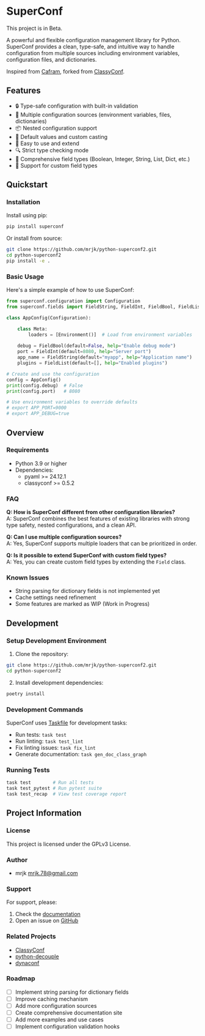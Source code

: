 # SuperConf

This project is in Beta.

A powerful and flexible configuration management library for Python. SuperConf provides a clean, type-safe, and intuitive way to handle configuration from multiple sources including environment variables, configuration files, and dictionaries.

Inspired from [Cafram](https://github.com/barbu-it/cafram), forked from [ClassyConf](https://classyconf.readthedocs.io/en/latest/).

## Features

- 🔒 Type-safe configuration with built-in validation
- 🔄 Multiple configuration sources (environment variables, files, dictionaries)
- 📦 Nested configuration support
- 🎯 Default values and custom casting
- 🚀 Easy to use and extend
- 🔍 Strict type checking mode
- 📝 Comprehensive field types (Boolean, Integer, String, List, Dict, etc.)
- 🎨 Support for custom field types

## Quickstart

### Installation

Install using pip:

```bash
pip install superconf
```

Or install from source:

```bash
git clone https://github.com/mrjk/python-superconf2.git
cd python-superconf2
pip install -e .
```

### Basic Usage

Here's a simple example of how to use SuperConf:

```python
from superconf.configuration import Configuration
from superconf.fields import FieldString, FieldInt, FieldBool, FieldList

class AppConfig(Configuration):

    class Meta:
        loaders = [Environment()]  # Load from environment variables
    
    debug = FieldBool(default=False, help="Enable debug mode")
    port = FieldInt(default=8080, help="Server port")
    app_name = FieldString(default="myapp", help="Application name")
    plugins = FieldList(default=[], help="Enabled plugins")

# Create and use the configuration
config = AppConfig()
print(config.debug)  # False
print(config.port)   # 8080

# Use environment variables to override defaults
# export APP_PORT=9000
# export APP_DEBUG=true
```

## Overview

### Requirements

- Python 3.9 or higher
- Dependencies:
  - pyaml >= 24.12.1
  - classyconf >= 0.5.2

### FAQ

**Q: How is SuperConf different from other configuration libraries?**  
A: SuperConf combines the best features of existing libraries with strong type safety, nested configurations, and a clean API.

**Q: Can I use multiple configuration sources?**  
A: Yes, SuperConf supports multiple loaders that can be prioritized in order.

**Q: Is it possible to extend SuperConf with custom field types?**  
A: Yes, you can create custom field types by extending the `Field` class.

### Known Issues

- String parsing for dictionary fields is not implemented yet
- Cache settings need refinement
- Some features are marked as WIP (Work in Progress)

## Development

### Setup Development Environment

1. Clone the repository:

```bash
git clone https://github.com/mrjk/python-superconf2.git
cd python-superconf2
```

2. Install development dependencies:

```bash
poetry install
```

### Development Commands

SuperConf uses [Taskfile](https://taskfile.dev) for development tasks:

- Run tests: `task test`
- Run linting: `task test_lint`
- Fix linting issues: `task fix_lint`
- Generate documentation: `task gen_doc_class_graph`

### Running Tests

```bash
task test        # Run all tests
task test_pytest # Run pytest suite
task test_recap  # View test coverage report
```

## Project Information

### License

This project is licensed under the GPLv3 License.

### Author

- mrjk <mrjk.78@gmail.com>

### Support

For support, please:
1. Check the [documentation](https://github.com/mrjk/python-superconf2/docs)
2. Open an issue on [GitHub](https://github.com/mrjk/python-superconf2/issues)

### Related Projects

- [ClassyConf](https://classyconf.readthedocs.io/en/latest/)
- [python-decouple](https://github.com/henriquebastos/python-decouple)
- [dynaconf](https://www.dynaconf.com/)

### Roadmap

- [ ] Implement string parsing for dictionary fields
- [ ] Improve caching mechanism
- [ ] Add more configuration sources
- [ ] Create comprehensive documentation site
- [ ] Add more examples and use cases
- [ ] Implement configuration validation hooks
